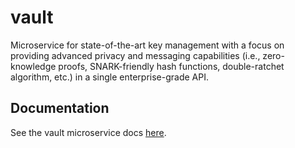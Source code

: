 # vault

Microservice for state-of-the-art key management with a focus on providing advanced privacy and messaging capabilities (i.e., zero-knowledge proofs, SNARK-friendly hash functions, double-ratchet algorithm, etc.) in a single enterprise-grade API.

## Documentation

See the vault microservice docs [here](https://docs.provide.services/vault).
